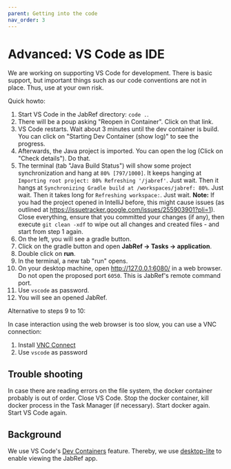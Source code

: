 ```yaml
---
parent: Getting into the code
nav_order: 3
---
```


# Advanced: VS Code as IDE

We are working on supporting VS Code for development.
There is basic support, but important things such as our code conventions are not in place.
Thus, use at your own risk.

Quick howto:

1. Start VS Code in the JabRef directory: `code .`.
2. There will be a poup asking "Reopen in Container". Click on that link.
3. VS Code restarts. Wait about 3 minutes until the dev container is build. You can click on "Starting Dev Container (show log)" to see the progress.
4. Afterwards, the Java project is imported. You can open the log (Click on "Check details"). Do that.
5. The terminal (tab "Java Build Status") will show some project synchronization and hang at `80% [797/1000]`.
   It keeps hanging at `Importing root project: 80% Refreshing '/jabref'`.
   Just wait.
   Then it hangs at `Synchronizing Gradle build at /workspaces/jabref: 80%`.
   Just wait.
   Then it takes long for `Refreshing workspace:`.
   Just wait.
   **Note:** If you had the project opened in IntelliJ before, this might cause issues (as outlined at <https://issuetracker.google.com/issues/255903901?pli=1>).
   Close everything, ensure that you committed your changes (if any), then execute `git clean -xdf` to wipe out all changes and created files - and start from step 1 again.
6. On the left, you will see a gradle button.
7. Click on the gradle button and open **JabRef -&gt; Tasks -&gt; application**.
8. Double click on **run**.
9. In the terminal, a new tab "run" opens.
10. On your desktop machine, open <http://127.0.0.1:6080/> in a web browser.
   Do not open the proposed port `6050`.
   This is JabRef's remote command port.
11. Use `vscode` as password.
12. You will see an opened JabRef.

Alternative to steps 9 to 10:

In case interaction using the web browser is too slow, you can use a VNC connection:

1. Install [VNC Connect](https://www.realvnc.com/en/connect/)
2. Use `vscode` as password

## Trouble shooting

In case there are reading errors on the file system, the docker container probably is out of order.
Close VS Code.
Stop the docker container, kill docker process in the Task Manager (if necessary).
Start docker again.
Start VS Code again.

## Background

We use VS Code's [Dev Containers](https://code.visualstudio.com/docs/devcontainers/containers) feature.
Thereby, we use [desktop-lite](https://github.com/devcontainers/features/tree/main/src/desktop-lite#options) to enable viewing the JabRef app.
